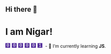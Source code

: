 ## Hi there 👋
<h1 text-align = 'center' >I am Nigar!</h1>
<svg xmlns="http://www.w3.org/2000/svg" xmlns:xlink="http://www.w3.org/1999/xlink" width="120px" height="15px" version="1.1">
    <g id="Page-1" stroke="none" stroke-width="1" fill="none" fill-rule="evenodd">  
            <rect id="Rectangle" fill="#55309c" x="0" y="0.5" width="15" height="15"/>
            <text id="0" font-family="Courier" font-size="14" font-weight="normal" fill="#fff">
                <tspan x="3.5" y="12">0</tspan>
            </text>
      <rect id="Rectangle" fill="#55309c" x="20" y="0.5" width="15" height="15"/>
            <text id="0" font-family="Courier" font-size="14" font-weight="normal" fill="#fff">
                <tspan x="23.5" y="12">0</tspan>
            </text>
  <rect id="Rectangle" fill="#55309c" x="40" y="0.5" width="15" height="15"/>
            <text id="0" font-family="Courier" font-size="14" font-weight="normal" fill="#fff">
                <tspan x="43.5" y="12">0</tspan>
            </text>
  <rect id="Rectangle" fill="#55309c" x="60" y="0.5" width="15" height="15"/>
            <text id="0" font-family="Courier" font-size="14" font-weight="normal" fill="#fff">
                <tspan x="63.5" y="12">0</tspan>
            </text>
  <rect id="Rectangle" fill="#55309c" x="80" y="0.5" width="15" height="15"/>
            <text id="0" font-family="Courier" font-size="14" font-weight="normal" fill="#fff">
                <tspan x="83.5" y="12">0</tspan>
            </text>
  <rect id="Rectangle" fill="#55309c" x="100" y="0.5" width="15" height="15"/>
            <text id="0" font-family="Courier" font-size="14" font-weight="normal" fill="#fff">
                <tspan x="103.5" y="12">1</tspan>
            </text>
 <rect id="Rectangle" fill="#55309c" x="120" y="0.5" width="15" height="15"/>
            <text id="0" font-family="Courier" font-size="14" font-weight="normal" fill="#fff">
                <tspan x="123.5" y="12">8</tspan>
            </text>
      </g>
  </svg>
- 🌱 I’m currently learning <b>JS</b>.
<!--
**NigarAsadova/NigarAsadova** is a ✨ _special_ ✨ repository because its `README.md` (this file) appears on your GitHub profile.

Here are some ideas to get you started:

- 🔭 I’m currently working on ...

- 👯 I’m looking to collaborate on ...
- 🤔 I’m looking for help with ...
- 💬 Ask me about ...
- 📫 How to reach me: ...
- 😄 Pronouns: ...
- ⚡ Fun fact: ...
-->
